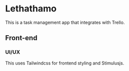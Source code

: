 # Lethathamo

This is a task management app that integrates with Trello.

## Front-end

### UI/UX

This uses Tailwindcss for frontend styling and Stimulusjs.
